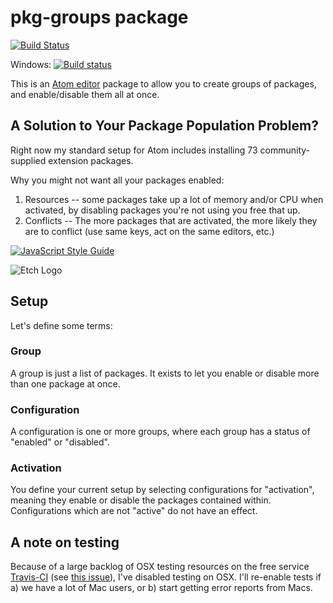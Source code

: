 # pkg-groups package

[![Build Status](https://travis-ci.org/alflanagan/atom-pkg-groups.svg?branch=master)](https://travis-ci.org/alflanagan/atom-pkg-groups)

Windows: [![Build status](https://ci.appveyor.com/api/projects/status/9xh53hnqxls9gg2c?svg=true)](https://ci.appveyor.com/project/alflanagan/atom-pkg-groups)

This is an [Atom editor](https://atom.io) package to allow you to create groups of packages, and
enable/disable them all at once.

## A Solution to Your Package Population Problem?

Right now my standard setup for Atom includes installing 73 community-supplied extension packages.

Why you might not want all your packages enabled:

1. Resources -- some packages take up a lot of memory and/or CPU when activated,
   by disabling packages you're not using you free that up.
2. Conflicts -- The more packages that are activated, the more likely they are to conflict (use same keys,
   act on the same editors, etc.)

[![JavaScript Style Guide](https://cdn.rawgit.com/standard/standard/master/badge.svg)](https://github.com/standard/standard)

![Etch Logo](https://cloud.githubusercontent.com/assets/378023/18806594/927cb104-826c-11e6-8e4b-7b54be52108e.png)

## Setup

Let's define some terms:

### Group

A group is just a list of packages. It exists to let you enable or disable more than one package at once.

### Configuration

A configuration is one or more groups, where each group has a status of "enabled" or "disabled".

### Activation

You define your current setup by selecting configurations for "activation", meaning they enable or disable the packages contained within. Configurations which are not "active" do not have an effect.

## A note on testing

Because of a large backlog of OSX testing resources on the free service [Travis-CI](https://www.travis-ci.org) (see [this issue](https://github.com/travis-ci/travis-ci/issues/7304)), I've disabled testing on OSX. I'll re-enable tests if a) we have a lot of Mac users, or b) start getting error reports from Macs.

